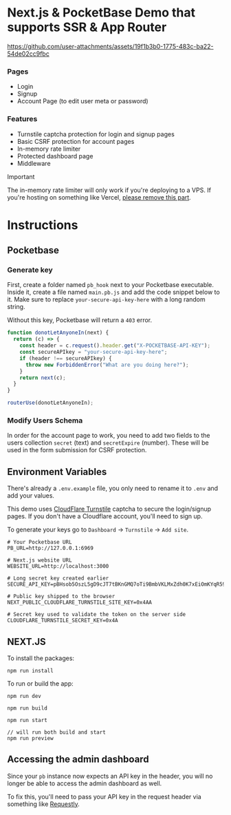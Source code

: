 # Next.js & PocketBase Demo that supports SSR & App Router


https://github.com/user-attachments/assets/19f1b3b0-1775-483c-ba22-54de02cc9fbc






### Pages

- Login
- Signup
- Account Page (to edit user meta or password)

### Features

- Turnstile captcha protection for login and signup pages
- Basic CSRF protection for account pages
- In-memory rate limiter
- Protected dashboard page
- Middleware

> [!IMPORTANT] 
> The in-memory rate limiter will only work if you're deploying to a VPS. If you're hosting on something 
> like Vercel, [please remove this part](https://github.com/Babylon1999/nextjs-pocketbase-starter-ssr/blob/0c69916e67fbafb360368facad5742e4c877e9de/pb/pbAccount.ts#L27-L32).
> 
# Instructions

## Pocketbase

### Generate key
First, create a folder named `pb_hook` next to your Pocketbase executable. Inside it, create a file named `main.pb.js` and add the code snippet below to it. Make sure to replace `your-secure-api-key-here` with a long random string. 

Without this key, Pocketbase will return a `403` error.

```javascript
function donotLetAnyoneIn(next) {
  return (c) => {
    const header = c.request().header.get("X-POCKETBASE-API-KEY");
    const secureAPIkey = "your-secure-api-key-here";
    if (header !== secureAPIkey) {
      throw new ForbiddenError("What are you doing here?");
    }
    return next(c);
  }
}

routerUse(donotLetAnyoneIn);
```
### Modify Users Schema

In order for the account page to work, you need to add two fields to the users collection `secret` (text) and `secretExpire` (number). These will be used in the form submission for CSRF protection.


## Environment Variables

There's already a  `.env.example` file, you only need to rename it to `.env` and add your values.

This demo uses [CloudFlare Turnstile](https://www.cloudflare.com/en-gb/products/turnstile/) captcha to secure the login/signup pages. If you don't have a Cloudflare account, you'll need to sign up.

 To generate your keys go to  `Dashboard` -> `Turnstile` -> `Add site`.

```env
# Your Pocketbase URL
PB_URL=http://127.0.0.1:6969

# Next.js website URL
WEBSITE_URL=http://localhost:3000

# Long secret key created earlier
SECURE_API_KEY=pBHsob5OszL5gD9cJT7tBKnGMQ7oTi9BmbVKLMxZdh0K7xEiOmKYqR59k8NIO7eb5LtM5Qvev9K8tLnOLvTCBnejiiR5HJ3x9BXvqLITjod7AAaeWEUT0E9I2Ti5sjO3

# Public key shipped to the browser
NEXT_PUBLIC_CLOUDFLARE_TURNSTILE_SITE_KEY=0x4AA

# Secret key used to validate the token on the server side
CLOUDFLARE_TURNSTILE_SECRET_KEY=0x4A
```


## NEXT.JS

To install the packages:

    npm run install


To run or build the app:

```
npm run dev

npm run build

npm run start

// will run both build and start
npm run preview
```

## Accessing the admin dashboard

Since your `pb` instance now expects an API key in the header, you will no longer be able to access the admin dashboard as well. 

To fix this, you'll need to pass your API key in the request header via something like [Requestly](https://requestly.com/).

